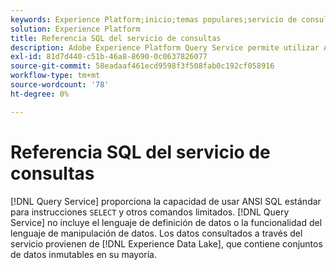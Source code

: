 ```yaml
---
keywords: Experience Platform;inicio;temas populares;servicio de consultas;servicio de consultas;sql;referencia de sql;
solution: Experience Platform
title: Referencia SQL del servicio de consultas
description: Adobe Experience Platform Query Service permite utilizar ANSI SQL estándar para instrucciones SELECT y otros comandos limitados.
exl-id: 81d7d440-c51b-46a8-8690-0c0637826077
source-git-commit: 58eadaaf461ecd9598f3f508fab0c192cf058916
workflow-type: tm+mt
source-wordcount: '78'
ht-degree: 0%

---
```


# Referencia SQL del servicio de consultas

[!DNL Query Service] proporciona la capacidad de usar ANSI SQL estándar para instrucciones `SELECT` y otros comandos limitados. [!DNL Query Service] no incluye el lenguaje de definición de datos o la funcionalidad del lenguaje de manipulación de datos. Los datos consultados a través del servicio provienen de [!DNL Experience Data Lake], que contiene conjuntos de datos inmutables en su mayoría.
